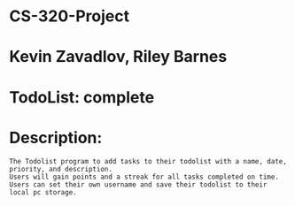 # CS-320-Project
# Kevin Zavadlov, Riley Barnes
# TodoList: complete
# Description:
	The Todolist program to add tasks to their todolist with a name, date, priority, and description.
	Users will gain points and a streak for all tasks completed on time.
	Users can set their own username and save their todolist to their local pc storage.